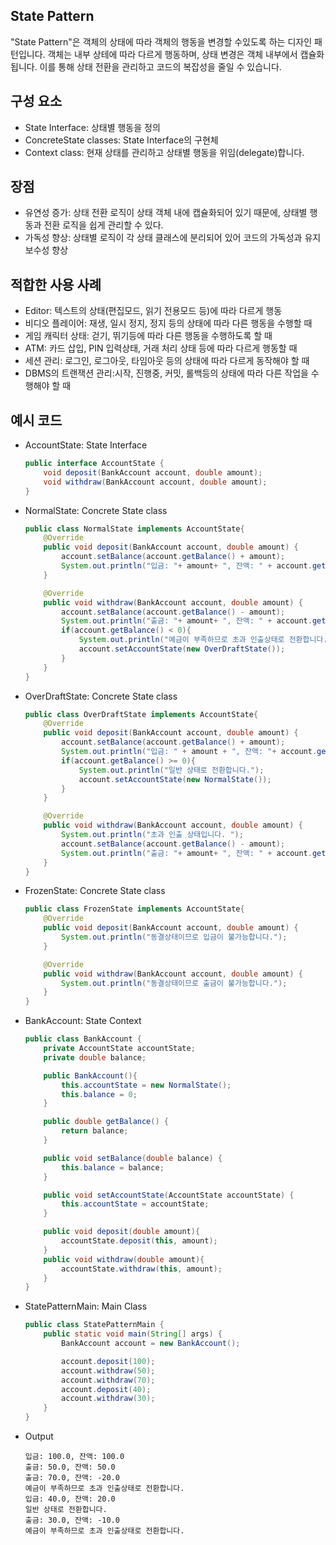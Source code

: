 ## State Pattern
"State Pattern"은 객체의 상태에 따라 객체의 행동을 변경할 수있도록 하는 디자인 패턴입니다.
객체는 내부 상테에 따라 다르게 행동하며, 상태 변경은 객체 내부에서 캡슐화됩니다. 이를 통해 상태 전환을 관리하고 코드의 복잡성을 줄일 수 있습니다.

## 구성 요소
* State Interface: 상태별 행동을 정의
* ConcreteState classes: State Interface의 구현체
* Context class: 현재 상태를 관리하고 상태별 행동을 위임(delegate)합니다.

## 장점
* 유연성 증가: 상태 전환 로직이 상태 객체 내에 캡슐화되어 있기 때문에, 상태별 행동과 전환 로직을 쉽게 관리할 수 있다.
* 가독성 향상: 상태별 로직이 각 상태 클래스에 분리되어 있어 코드의 가독성과 유지보수성 향상

## 적합한 사용 사례
* Editor: 텍스트의 상태(편집모드, 읽기 전용모드 등)에 따라 다르게 행동
* 비디오 플레이어: 재생, 일시 정지, 정지 등의 상태에 따라 다른 행동을 수행할 때
* 게임 캐릭터 상태: 걷기, 뛰기등에 따라 다른 행동을 수행하도록 할 때
* ATM: 카드 삽입, PIN 입력상태, 거래 처리 상태 등에 따라 다르게 행동할 때
* 세션 관리: 로그인, 로그아웃, 타임아웃 등의 상태에 따라 다르게 동작해야 할 때
* DBMS의 트랜잭션 관리:시작, 진행중, 커밋, 롤백등의 상태에 따라 다른 작업을 수행해야 할 때 


## 예시 코드

* AccountState: State Interface
    ```java
    public interface AccountState {
        void deposit(BankAccount account, double amount);
        void withdraw(BankAccount account, double amount);
    }
    ```
  
* NormalState: Concrete State class
    ```java
    public class NormalState implements AccountState{
        @Override
        public void deposit(BankAccount account, double amount) {
            account.setBalance(account.getBalance() + amount);
            System.out.println("입금: "+ amount+ ", 잔액: " + account.getBalance());
        }
    
        @Override
        public void withdraw(BankAccount account, double amount) {
            account.setBalance(account.getBalance() - amount);
            System.out.println("출금: "+ amount+ ", 잔액: " + account.getBalance());
            if(account.getBalance() < 0){
                System.out.println("예금이 부족하므로 초과 인출상태로 전환합니다.");
                account.setAccountState(new OverDraftState());
            }
        }
    }
    ```
  
* OverDraftState: Concrete State class
    ```java
    public class OverDraftState implements AccountState{
        @Override
        public void deposit(BankAccount account, double amount) {
            account.setBalance(account.getBalance() + amount);
            System.out.println("입금: " + amount + ", 잔액: "+ account.getBalance());
            if(account.getBalance() >= 0){
                System.out.println("일반 상태로 전환합니다.");
                account.setAccountState(new NormalState());
            }
        }
    
        @Override
        public void withdraw(BankAccount account, double amount) {
            System.out.println("초과 인출 상태입니다. ");
            account.setBalance(account.getBalance() - amount);
            System.out.println("출금: "+ amount+ ", 잔액: " + account.getBalance());
        }
    }
    ```
  
* FrozenState: Concrete State class
    ```java
    public class FrozenState implements AccountState{
        @Override
        public void deposit(BankAccount account, double amount) {
            System.out.println("동결상태이므로 입금이 불가능합니다.");
        }
    
        @Override
        public void withdraw(BankAccount account, double amount) {
            System.out.println("동결상태이므로 출금이 불가능합니다.");
        }
    }
    ```

* BankAccount: State Context
    ```java
    public class BankAccount {
        private AccountState accountState;
        private double balance;
    
        public BankAccount(){
            this.accountState = new NormalState();
            this.balance = 0;
        }
    
        public double getBalance() {
            return balance;
        }
    
        public void setBalance(double balance) {
            this.balance = balance;
        }
    
        public void setAccountState(AccountState accountState) {
            this.accountState = accountState;
        }
    
        public void deposit(double amount){
            accountState.deposit(this, amount);
        }
        public void withdraw(double amount){
            accountState.withdraw(this, amount);
        }
    }
    ```

* StatePatternMain: Main Class
    ```java
    public class StatePatternMain {
        public static void main(String[] args) {
            BankAccount account = new BankAccount();
    
            account.deposit(100);
            account.withdraw(50);
            account.withdraw(70);
            account.deposit(40);
            account.withdraw(30);
        }
    }
    ```

* Output
    ```shell
    입금: 100.0, 잔액: 100.0
    출금: 50.0, 잔액: 50.0
    출금: 70.0, 잔액: -20.0
    예금이 부족하므로 초과 인출상태로 전환합니다.
    입금: 40.0, 잔액: 20.0
    일반 상태로 전환합니다.
    출금: 30.0, 잔액: -10.0
    예금이 부족하므로 초과 인출상태로 전환합니다.
    ```
